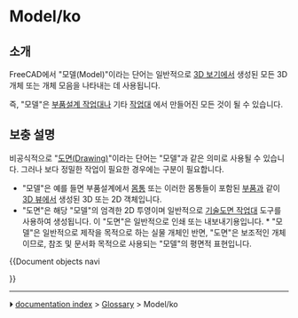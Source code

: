 # Model/ko
## 소개

FreeCAD에서 \"모델(Model)\"이라는 단어는 일반적으로 [3D 보기에서](3D_view/ko.md) 생성된 모든 3D 개체 또는 개체 모음을 나타내는 데 사용됩니다.

즉, \"모델\"은 [부품설계 작업대나](PartDesign_Workbench/ko.md) 기타 [작업대](Workbenches/ko.md) 에서 만들어진 모든 것이 될 수 있습니다.



## 보충 설명 

비공식적으로 \"[도면(Drawing)](Drawing/ko.md)\"이라는 단어는 \"모델\"과 같은 의미로 사용될 수 있습니다. 그러나 보다 정밀한 작업이 필요한 경우에는 구분이 필요합니다.

-   \"모델\"은 예를 들면 부품설계에서 [몸통](Body/ko.md) 또는 이러한 몸통들이 포함된 [부품과](Part/ko.md) 같이[3D 뷰에서](3D_view/ko.md) 생성된 3D 또는 2D 객체입니다.
-   \"도면\"은 해당 \"모델\"의 엄격한 2D 투영이며 일반적으로 [기술도면 작업대](TechDraw_Workbench/ko.md) 도구를 사용하여 생성됩니다. 이 \"도면\"은 일반적으로 인쇄 또는 내보내기용입니다. \* \"모델\"은 일반적으로 제작을 목적으로 하는 실물 개체인 반면, \"도면\"은 보조적인 개체이므로, 참조 및 문서화 목적으로 사용되는 \"모델\"의 평면적 표현입니다.


{{Document objects navi

}}



---
⏵ [documentation index](../README.md) > [Glossary](Category_Glossary.md) > Model/ko
